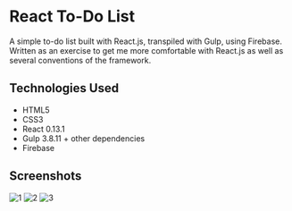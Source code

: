 <h1> React To-Do List </h1>

<p> A simple to-do list built with React.js, transpiled with Gulp, using Firebase. Written as an exercise to get me more comfortable with React.js as well as several conventions of the framework. </p>

<h2> Technologies Used </h2>
<ul> 
<li> HTML5 </li>
<li> CSS3 </li>
<li> React 0.13.1 </li>
<li> Gulp 3.8.11 + other dependencies </li>
<li> Firebase </li>
</ul>

<h2> Screenshots </h2>

<img src="http://i.imgur.com/a2Pbc3T.png" alt="1">

<img src="http://i.imgur.com/pzROyVi.png" alt="2">

<img src="http://i.imgur.com/YODOy7w.png" alt="3">
